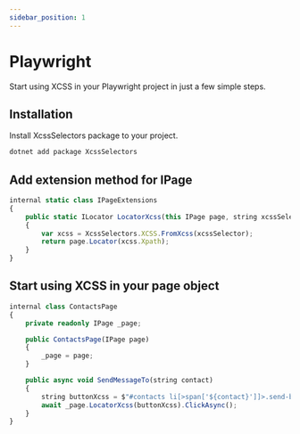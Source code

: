 ```yaml
---
sidebar_position: 1
---
```


# Playwright

Start using XCSS in your Playwright project in just a few simple steps.

## Installation

Install XcssSelectors package to your project.

```bash
dotnet add package XcssSelectors
```

## Add extension method for IPage

```ts
internal static class IPageExtensions
{
    public static ILocator LocatorXcss(this IPage page, string xcssSelector)
    {
        var xcss = XcssSelectors.XCSS.FromXcss(xcssSelector);
        return page.Locator(xcss.Xpath);
    }
}
```

## Start using XCSS in your page object

```ts
internal class ContactsPage
{
    private readonly IPage _page;

    public ContactsPage(IPage page)
    {
        _page = page;
    }

    public async void SendMessageTo(string contact)
    {
        string buttonXcss = $"#contacts li[>span['${contact}']]>.send-button";
        await _page.LocatorXcss(buttonXcss).ClickAsync();
    }
}
```
